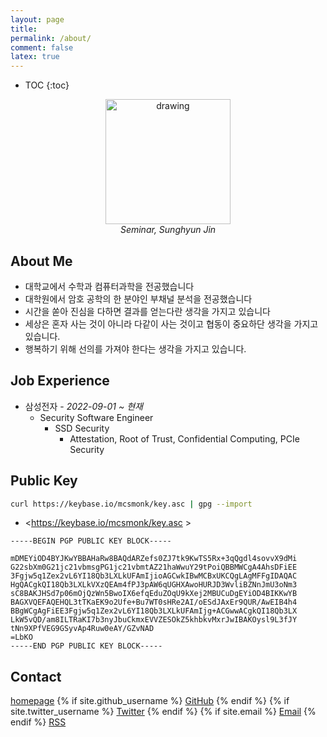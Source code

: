 ```yaml
---
layout: page
title:
permalink: /about/
comment: false
latex: true
---
```

* TOC
{:toc}

<p align='center'>
        <img src="https://sunghyunjin.com/assets/img/seminar.jpg" alt="drawing" style="width:200px;"/>
        <br>
        <em>Seminar, Sunghyun Jin</em>
</p>
<!--
![seminar](https://sunghyunjin.com/assets/img/seminar.jpg)
-->

## About Me

* 대학교에서 수학과 컴퓨터과학을 전공했습니다
* 대학원에서 암호 공학의 한 분야인 부채널 분석을 전공했습니다
* 시간을 쏟아 진심을 다하면 결과를 얻는다란 생각을 가지고 있습니다
* 세상은 혼자 사는 것이 아니라 다같이 사는 것이고 협동이 중요하단 생각을 가지고 있습니다.
* 행복하기 위해 선의를 가져야 한다는 생각을 가지고 있습니다.

## Job Experience

- 삼성전자 - _2022-09-01 ~ 현재_
    - Security Software Engineer
        - SSD Security
            - Attestation, Root of Trust, Confidential Computing, PCIe Security

## Public Key

```sh
curl https://keybase.io/mcsmonk/key.asc | gpg --import
```

* <https://keybase.io/mcsmonk/key.asc >

```
-----BEGIN PGP PUBLIC KEY BLOCK-----

mDMEYiOD4BYJKwYBBAHaRw8BAQdARZefs0ZJ7tk9KwTS5Rx+3qQgdl4sovvX9dMi
G22sbXm0G21jc21vbmsgPG1jc21vbmtAZ21haWwuY29tPoiQBBMWCgA4AhsDFiEE
3Fgjw5q1Zex2vL6YI18Qb3LXLkUFAmIjioAGCwkIBwMCBxUKCQgLAgMFFgIDAQAC
HgQACgkQI18Qb3LXLkVXzQEAm4fPJ3pAW6qUGHXAwoHURJD3WvliBZNnJmU3oNm3
sC8BAKJHSd7p06mOjQzWn5BwoIX6efqEduZOqU9kXej2MBUCuDgEYiOD4BIKKwYB
BAGXVQEFAQEHQL3tTKaEK9o2Ufe+Bu7WT0sHRe2AI/oESdJAxEr9QUR/AwEIB4h4
BBgWCgAgFiEE3Fgjw5q1Zex2vL6YI18Qb3LXLkUFAmIjg+ACGwwACgkQI18Qb3LX
LkW5vQD/am8ILTRaKI7b3nyJbuCkmxEVVZESOkZ5khbkvMxrJwIBAKOysl9L3fJY
tNn9XPfVEG9GSyvAp4Ruw0eAY/GZvNAD
=LbKO
-----END PGP PUBLIC KEY BLOCK-----
```

## Contact

<div class="contact">
        <a href="https://sunghyunjin.com">homepage</a>
{% if site.github_username %}
        <a href="https://github.com/{{ site.github_username }}">GitHub</a>
{% endif %}
{% if site.twitter_username %}
        <a href="https://twitter.com/{{ site.twitter_username }}">Twitter</a>
{% endif %}
{% if site.email %}
        <a href="mailto:{{ site.email }}">Email</a>
{% endif %}
        <a href="{{ "/feed.xml" | prepend: site.baseurl }}">RSS</a>
</div>

<!--

## Motto

> Whenever you fall, pick something up. – Oswald Avery

## Life

* to be written

-->
